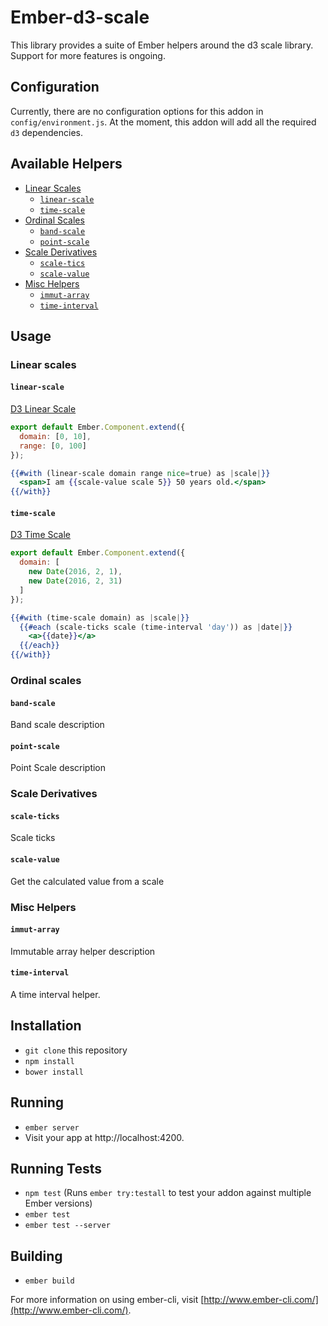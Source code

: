 # Ember-d3-scale

This library provides a suite of Ember helpers around the d3 scale library. Support for more features is ongoing. 

## Configuration

Currently, there are no configuration options for this addon in `config/environment.js`. At the moment, this addon will add all the required `d3` dependencies. 

## Available Helpers

* [Linear Scales](#linear-scales)
	- [`linear-scale`](#linear-scale)
	- [`time-scale`](#time-scale)
* [Ordinal Scales](#ordinal-scales)
	- [`band-scale`](#band-scale)
	- [`point-scale`](#point-scale)
* [Scale Derivatives](#scale-derivatives)
	- [`scale-tics`](#scale-ticks)
	- [`scale-value`](#scale-value)
* [Misc Helpers](#misc-helpers)
	- [`immut-array`](#immut-array)
	- [`time-interval`](#time-interval)

## Usage

### Linear scales

#### `linear-scale`
[D3 Linear Scale](https://github.com/d3/d3-scale#linear-scales) 

```js
export default Ember.Component.extend({
  domain: [0, 10],
  range: [0, 100]
});
```

```hbs
{{#with (linear-scale domain range nice=true) as |scale|}}
  <span>I am {{scale-value scale 5}} 50 years old.</span>
{{/with}}
```

#### `time-scale`
[D3 Time Scale](https://github.com/d3/d3-scale#time-scales)

```js
export default Ember.Component.extend({
  domain: [
    new Date(2016, 2, 1),
    new Date(2016, 2, 31)
  ]
});
```

```hbs
{{#with (time-scale domain) as |scale|}}
  {{#each (scale-ticks scale (time-interval 'day')) as |date|}}
    <a>{{date}}</a>
  {{/each}}
{{/with}}
```


### Ordinal scales

#### `band-scale`
Band scale description

#### `point-scale`
Point Scale description

### Scale Derivatives

#### `scale-ticks`
Scale ticks 

#### `scale-value`
Get the calculated value from a scale

### Misc Helpers

#### `immut-array`
Immutable array helper description

#### `time-interval`
A time interval helper.

## Installation

* `git clone` this repository
* `npm install`
* `bower install`

## Running

* `ember server`
* Visit your app at http://localhost:4200.

## Running Tests

* `npm test` (Runs `ember try:testall` to test your addon against multiple Ember versions)
* `ember test`
* `ember test --server`

## Building

* `ember build`

For more information on using ember-cli, visit [http://www.ember-cli.com/](http://www.ember-cli.com/).
